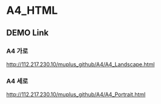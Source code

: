 # A4_HTML

## DEMO Link

### A4 가로
<http://112.217.230.10/muplus_github/A4/A4_Landscape.html>

### A4 세로
<http://112.217.230.10/muplus_github/A4/A4_Portrait.html>